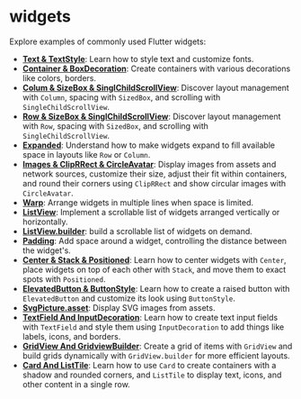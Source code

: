 # widgets

Explore examples of commonly used Flutter widgets:
- **[Text & TextStyle](lib/TextAndTextStyle_01.dart)**: Learn how to style text and customize fonts.
- **[Container & BoxDecoration](lib/containerAndBoxDecoration_02.dart)**: Create containers with various decorations like colors, borders.
- **[Colum & SizeBox & SinglChildScrollView](lib/columSizeBoxAndSinglChildScrollView_03.dart)**: Discover layout management with `Column`, spacing with `SizedBox`, and scrolling with `SingleChildScrollView`.
- **[Row & SizeBox & SinglChildScrollView](lib/rowAndSizeBoxAndSinglChildScrollView_04.dart)**: Discover layout management with `Row`, spacing with `SizedBox`, and scrolling with `SingleChildScrollView`.
- **[Expanded](lib/Expanded_05.dart)**: Understand how to make widgets expand to fill available space in layouts like `Row` or `Column`.
- **[Images & ClipRRect & CircleAvatar](lib/ImagesAndClipRRectAndCircleAvatar_06.dart)**: Display images from assets and network sources, customize their size, adjust their fit within containers, and round their corners using `ClipRRect` and show circular images with `CircleAvatar`.
- **[Warp](lib/Wrap_07.dart)**: Arrange widgets in multiple lines when space is limited.
- **[ListView](lib/ListView_08.dart)**:  Implement a scrollable list of widgets arranged vertically or horizontally.
- **[ListView.builder](lib/ListViewBuilder_09.dart)**:  build a scrollable list of widgets on demand.
- **[Padding](lib/padding_10.dart)**: Add space around a widget, controlling the distance between the widget's.
- **[Center & Stack & Positioned](lib/centerAndStackAndPositioned_11.dart)**: Learn how to center widgets with `Center`, place widgets on top of each other with  `Stack`, and move them to exact spots with `Positioned`.
- **[ElevatedButton & ButtonStyle](lib/ElevatedButtonAndButtonStyle_12.dart)**: Learn how to create a raised button with `ElevatedButton` and customize its look using `ButtonStyle`.
- **[SvgPicture.asset](lib/SvgPicture.asset_13.dart)**: Display SVG images from assets.
- **[TextField And InputDecoration](lib/TextFieldAndInputDecoration_14.dart)**: Learn how to create text input fields with `TextField` and style them using `InputDecoration` to add things like labels, icons, and borders.
- **[GridView And GridviewBuilder](lib/GridViewAndGridviewBuilder_15.dart)**:  Create a grid of items with `GridView` and build grids dynamically with `GridView.builder` for more efficient layouts.
- **[Card And ListTile](lib/CardAndListTile_16.dart)**: Learn how to use `Card` to create containers with a shadow and rounded corners, and `ListTile` to display text, icons, and other content in a single row.
